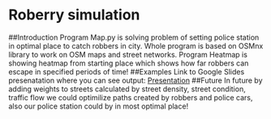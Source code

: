 # Roberry simulation
##Introduction
Program Map.py is solving problem of setting police station in optimal place to catch robbers in city. Whole program is based on OSMnx library to work on OSM maps and street networks.
Program Heatmap is showing heatmap from starting place which shows how far robbers can escape in specified periods of time!
##Examples 
Link to Google Slides presenatation where you can see output:
[Presentation](https://docs.google.com/presentation/d/1A_TzOkekFyNbInUkZK3ZzK09mcFiWwE6bHK58bfOKVI/edit?usp=sharing "Output example")
##Future
In future by adding weights to streets calculated by street density, street condition, traffic flow we could optimilize paths created by robbers and police cars, also our police station could by in most optimal place!